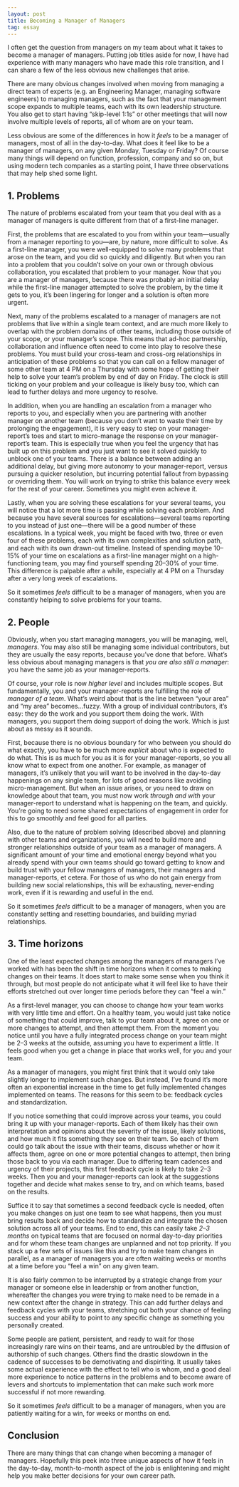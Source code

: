 ```yaml
---
layout: post
title: Becoming a Manager of Managers
tag: essay
---
```


I often get the question from managers on my team about what it takes to become
a manager of managers. Putting job titles aside for now, I have had experience
with many managers who have made this role transition, and I can share a few of
the less obvious new challenges that arise.

There are many obvious changes involved when moving from managing a direct team
of experts (e.g. an Engineering Manager, managing software engineers) to
managing managers, such as the fact that your management scope expands to
multiple teams, each with its own leadership structure. You also get to start
having “skip-level 1:1s” or other meetings that will now involve multiple levels
of reports, all of whom are on your team.

Less obvious are some of the differences in how it *feels* to be a manager of
managers, most of all in the day-to-day. What does it feel like to be a manager
of managers, on any given Monday, Tuesday or Friday? Of course many things will
depend on function, profession, company and so on, but using modern tech
companies as a starting point, I have three observations that may help shed some
light.

## 1. Problems
The nature of problems escalated from your team that you deal with as a manager
of managers is quite different from that of a first-line manager.

First, the problems that are escalated to you from within your team—usually from
a manager reporting to you—are, by nature, more difficult to solve. As a
first-line manager, you were well-equipped to solve many problems that arose on
the team, and you did so quickly and diligently. But when you ran into a problem
that you couldn’t solve on your own or through obvious collaboration, you
escalated that problem to your manager. Now that you are a manager of managers,
because there was probably an initial delay while the first-line manager
attempted to solve the problem, by the time it gets to you, it’s been lingering
for longer and a solution is often more urgent.

Next, many of the problems escalated to a manager of managers are not problems
that live within a single team context, and are much more likely to overlap with
the problem domains of other teams, including those outside of your scope, or
your manager’s scope. This means that ad-hoc partnership, collaboration and
influence often need to come into play to resolve these problems. You must build
your cross-team and cross-org relationships in anticipation of these problems so
that you can call on a fellow manager of some other team at 4 PM on a Thursday
with some hope of getting their help to solve your team’s problem by end of day
on Friday. The clock is still ticking on your problem and your colleague is
likely busy too, which can lead to further delays and more urgency to resolve.

In addition, when you are handling an escalation from a manager who reports to
you, and especially when you are partnering with another manager on another team
(because you don’t want to waste their time by prolonging the engagement), it is
very easy to step on your manager-report’s toes and start to micro-manage the
response on your manager-report’s team. This is especially true when you feel
the urgency that has built up on this problem and you just want to see it solved
quickly to unblock one of your teams. There is a balance between adding an
additional delay, but giving more autonomy to your manager-report, versus
pursuing a quicker resolution, but incurring potential fallout from bypassing or
overriding them. You will work on trying to strike this balance every week for
the rest of your career. Sometimes you might even achieve it.

Lastly, when you are solving these escalations for your several teams, you will
notice that a lot more time is passing while solving each problem. And because
you have several sources for escalations—several teams reporting to you instead
of just one—there will be a good number of these escalations. In a typical week,
you might be faced with two, three or even four of these problems, each with its
own complexities and solution path, and each with its own drawn-out timeline.
Instead of spending maybe 10–15% of your time on escalations as a first-line
manager might on a high-functioning team, you may find yourself spending 20–30%
of your time. This difference is palpable after a while, especially at 4 PM on a
Thursday after a very long week of escalations.

So it sometimes *feels* difficult to be a manager of managers, when you are
constantly helping to solve problems for your teams.

## 2. People
Obviously, when you start managing managers, you will be managing, well,
*managers*. You may also still be managing some individual contributors, but
they are usually the easy reports, because you’ve done that before. What’s less
obvious about managing managers is that *you are also still a manager*: you have
the same job as your manager-reports.

Of course, your role is now *higher level* and includes multiple scopes. But
fundamentally, you and your manager-reports are fulfilling the role of *manager
of a team*. What’s weird about that is the line between “your area” and “my
area” becomes…fuzzy. With a group of individual contributors, it’s easy: they do
the work and you support them doing the work. With managers, you support them
doing support of doing the work. Which is just about as messy as it sounds.

First, because there is no obvious boundary for who between you should do what
exactly, you have to be much more *explicit* about who is expected to do what.
This is as much for you as it is for your manager-reports, so you all know what
to expect from one another. For example, as manager of managers, it’s unlikely
that you will want to be involved in the day-to-day happenings on any single
team, for lots of good reasons like avoiding micro-management. But when an issue
arises, or you need to draw on knowledge about that team, you must now work
*through and with* your manager-report to understand what is happening on the
team, and quickly. You’re going to need some shared expectations of engagement
in order for this to go smoothly and feel good for all parties.

Also, due to the nature of problem solving (described above) and planning with
other teams and organizations, you will need to build more and stronger
relationships outside of your team as a manager of managers. A significant
amount of your time and emotional energy beyond what you already spend with your
own teams should go toward getting to know and build trust with your fellow
managers of managers, their managers and manager-reports, et cetera. For those
of us who do not gain energy from building new social relationships, this will
be exhausting, never-ending work, even if it is rewarding and useful in the end.

So it sometimes *feels* difficult to be a manager of managers, when you are
constantly setting and resetting boundaries, and building myriad relationships.

## 3. Time horizons
One of the least expected changes among the managers of managers I’ve worked
with has been the shift in time horizons when it comes to making changes on
their teams. It does start to make some sense when you think it through, but
most people do not anticipate what it will feel like to have their efforts
stretched out over longer time periods before they can “feel a win.”

As a first-level manager, you can choose to change how your team works with very
little time and effort. On a healthy team, you would just take notice of
something that could improve, talk to your team about it, agree on one or more
changes to attempt, and then attempt them. From the moment you notice until you
have a fully integrated process change on your team might be 2–3 weeks at the
outside, assuming you have to experiment a little. It feels good when you get a
change in place that works well, for you and your team.

As a manager of managers, you might first think that it would only take slightly
longer to implement such changes. But instead, I’ve found it’s more often an
exponential increase in the time to get fully implemented changes implemented on
teams. The reasons for this seem to be: feedback cycles and standardization.

If you notice something that could improve across your teams, you could bring it
up with your manager-reports. Each of them likely has their own interpretation
and opinions about the severity of the issue, likely solutions, and how much it
fits something they see on their team. So each of them could go talk about the
issue with their teams, discuss whether or how it affects them, agree on one or
more potential changes to attempt, then bring those back to you via each
manager. Due to differing team cadences and urgency of their projects, this
first feedback cycle is likely to take 2–3 weeks. Then you and your
manager-reports can look at the suggestions together and decide what makes sense
to try, and on which teams, based on the results.

Suffice it to say that sometimes a second feedback cycle is needed, often you
make changes on just one team to see what happens, then you must bring results
back and decide how to standardize and integrate the chosen solution across all
of your teams. End to end, this can easily take *2–3 months* on typical teams
that are focused on normal day-to-day priorities and for whom these team changes
are unplanned and not top priority. If you stack up a few sets of issues like
this and try to make team changes in parallel, as a manager of managers you are
often waiting weeks or months at a time before you “feel a win” on any given
team.

It is also fairly common to be interrupted by a strategic change from *your*
manager or someone else in leadership or from another function, whereafter the
changes you were trying to make need to be remade in a new context after the
change in strategy. This can add further delays and feedback cycles with your
teams, stretching out both your chance of feeling success and your ability to
point to any specific change as something you personally created.

Some people are patient, persistent, and ready to wait for those increasingly
rare wins on their teams, and are untroubled by the diffusion of authorship of
such changes. Others find the drastic slowdown in the cadence of successes to be
demotivating and dispiriting. It usually takes some actual experience with the
effect to tell who is whom, and a good deal more experience to notice patterns
in the problems and to become aware of levers and shortcuts to implementation
that can make such work more successful if not more rewarding.

So it sometimes *feels* difficult to be a manager of managers, when you are
patiently waiting for a win, for weeks or months on end.

## Conclusion
There are many things that can change when becoming a manager of managers.
Hopefully this peek into three unique aspects of how it feels in the day-to-day,
month-to-month aspect of the job is enlightening and might help you make better
decisions for your own career path.
